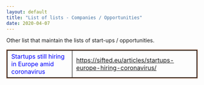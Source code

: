 ```yaml
---
layout: default
title: "List of lists - Companies / Opportunities"
date: 2020-04-07
---
```


Other list that maintain the lists of start-ups / opportunities. 
<style>
thead {color:green;}
tbody {color:blue;}
tfoot {color:red;}
th,td {
  border:1px solid black;
  padding: 5px 10px;
}
table{
    border: 2px solid #774F38;
    border-collapse: collapse;  
}
tr:nth-child(even){
    background-color:#ECE5CE;
}
</style>
<table border="1" width="100%">

<tr>
  <td>Startups still hiring in Europe amid coronavirus</td>
  <td><a href="https://sifted.eu/articles/startups-europe-hiring-coronavirus/"> https://sifted.eu/articles/startups-europe-hiring-coronavirus/ </a> </td>
</tr>
</table>
